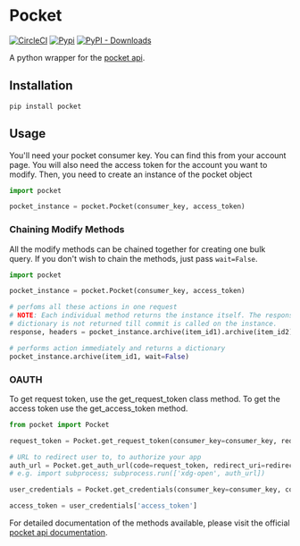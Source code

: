 Pocket
======
[![CircleCI](https://img.shields.io/circleci/build/github/tapanpandita/pocket/master?logo=CircleCI&style=for-the-badge)](https://circleci.com/gh/tapanpandita/pocket)
[![Pypi](https://img.shields.io/pypi/v/pocket.svg?style=for-the-badge)](https://pypi.python.org/pypi/pocket)
[![PyPI - Downloads](https://img.shields.io/pypi/dm/pocket.svg?style=for-the-badge)](https://pypi.python.org/pypi/pocket)


A python wrapper for the [pocket api](http://getpocket.com/api/docs).

Installation
------------
```
pip install pocket
```

Usage
------

You'll need your pocket consumer key. You can find this from your account page.
You will also need the access token for the account you want to modify.
Then, you need to create an instance of the pocket object

```python
import pocket

pocket_instance = pocket.Pocket(consumer_key, access_token)
```

### Chaining Modify Methods

All the modify methods can be chained together for creating one bulk query. If you don't wish to chain the methods, just pass `wait=False`.

```python
import pocket

pocket_instance = pocket.Pocket(consumer_key, access_token)

# perfoms all these actions in one request
# NOTE: Each individual method returns the instance itself. The response
# dictionary is not returned till commit is called on the instance.
response, headers = pocket_instance.archive(item_id1).archive(item_id2).favorite(item_id3).delete(item_id4).commit()

# performs action immediately and returns a dictionary
pocket_instance.archive(item_id1, wait=False)
```

### OAUTH

To get request token, use the get_request_token class method. To get the access token use the get_access_token method.

```python
from pocket import Pocket

request_token = Pocket.get_request_token(consumer_key=consumer_key, redirect_uri=redirect_uri)

# URL to redirect user to, to authorize your app
auth_url = Pocket.get_auth_url(code=request_token, redirect_uri=redirect_uri)
# e.g. import subprocess; subprocess.run(['xdg-open', auth_url])

user_credentials = Pocket.get_credentials(consumer_key=consumer_key, code=request_token)

access_token = user_credentials['access_token']
```

For detailed documentation of the methods available, please visit the official [pocket api documentation](http://getpocket.com/api/docs).
